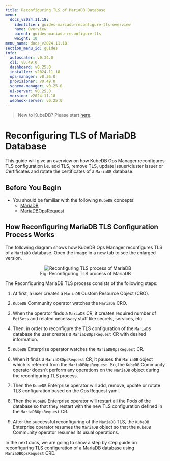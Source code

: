 ```yaml
---
title: Reconfiguring TLS of MariaDB Database
menu:
  docs_v2024.11.18:
    identifier: guides-mariadb-reconfigure-tls-overview
    name: Overview
    parent: guides-mariadb-reconfigure-tls
    weight: 10
menu_name: docs_v2024.11.18
section_menu_id: guides
info:
  autoscaler: v0.34.0
  cli: v0.49.0
  dashboard: v0.25.0
  installer: v2024.11.18
  ops-manager: v0.36.0
  provisioner: v0.49.0
  schema-manager: v0.25.0
  ui-server: v0.25.0
  version: v2024.11.18
  webhook-server: v0.25.0
---
```


> New to KubeDB? Please start [here](/docs/v2024.11.18/README).

# Reconfiguring TLS of MariaDB Database

This guide will give an overview on how KubeDB Ops Manager reconfigures TLS configuration i.e. add TLS, remove TLS, update issuer/cluster issuer or Certificates and rotate the certificates of a `MariaDB` database.

## Before You Begin

- You should be familiar with the following `KubeDB` concepts:
  - [MariaDB](/docs/v2024.11.18/guides/mariadb/concepts/mariadb)
  - [MariaDBOpsRequest](/docs/v2024.11.18/guides/mariadb/concepts/opsrequest)

## How Reconfiguring MariaDB TLS Configuration Process Works

The following diagram shows how KubeDB Ops Manager reconfigures TLS of a `MariaDB` database. Open the image in a new tab to see the enlarged version.

<figure align="center">
  <img alt="Reconfiguring TLS process of MariaDB" src="/docs/v2024.11.18/guides/mariadb/reconfigure-tls/overview/images/reconfigure-tls.jpeg">
<figcaption align="center">Fig: Reconfiguring TLS process of MariaDB</figcaption>
</figure>

The Reconfiguring MariaDB TLS process consists of the following steps:

1. At first, a user creates a `MariaDB` Custom Resource Object (CRO).

2. `KubeDB` Community operator watches the `MariaDB` CRO.

3. When the operator finds a `MariaDB` CR, it creates required number of `PetSets` and related necessary stuff like secrets, services, etc.

4. Then, in order to reconfigure the TLS configuration of the `MariaDB` database the user creates a `MariaDBOpsRequest` CR with desired information.

5. `KubeDB` Enterprise operator watches the `MariaDBOpsRequest` CR.

6. When it finds a `MariaDBOpsRequest` CR, it pauses the `MariaDB` object which is referred from the `MariaDBOpsRequest`. So, the `KubeDB` Community operator doesn't perform any operations on the `MariaDB` object during the reconfiguring TLS process.  

7. Then the `KubeDB` Enterprise operator will add, remove, update or rotate TLS configuration based on the Ops Request yaml.

8. Then the `KubeDB` Enterprise operator will restart all the Pods of the database so that they restart with the new TLS configuration defined in the `MariaDBOpsRequest` CR.

9. After the successful reconfiguring of the `MariaDB` TLS, the `KubeDB` Enterprise operator resumes the `MariaDB` object so that the `KubeDB` Community operator resumes its usual operations.

In the next docs, we are going to show a step by step guide on reconfiguring TLS configuration of a MariaDB database using `MariaDBOpsRequest` CRD.